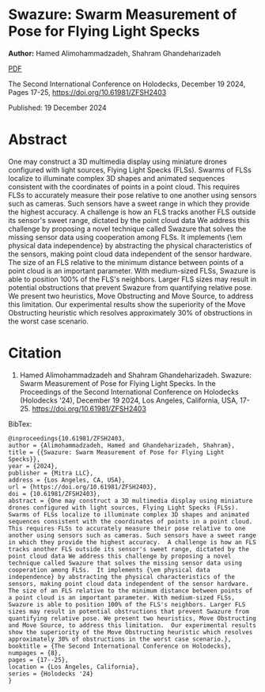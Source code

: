 # Swazure: Swarm Measurement of Pose for Flying Light Specks

**Author:** Hamed Alimohammadzadeh, Shahram Ghandeharizadeh

[PDF](./Swazure.pdf)

The Second International Conference on Holodecks, December 19 2024, Pages 17-25, https://doi.org/10.61981/ZFSH2403

Published:  19 December 2024

# Abstract
One may construct a 3D multimedia display using miniature drones configured with light sources, Flying Light Specks (FLSs).  Swarms of FLSs localize to illuminate complex 3D shapes and animated sequences consistent with the coordinates of points in a point cloud.  This requires FLSs to accurately measure their pose relative to one another using sensors such as cameras. Such sensors have a sweet range in which they provide the highest accuracy.  A challenge is how an FLS tracks another FLS outside its sensor's sweet range, dictated by the point cloud data We address this challenge by proposing a novel technique called Swazure that solves the missing sensor data using cooperation among FLSs.  It implements {\em physical data independence} by abstracting the physical characteristics of the sensors, making point cloud data independent of the sensor hardware.  The size of an FLS relative to the minimum distance between points of a point cloud is an important parameter. With medium-sized FLSs, Swazure is able to position 100% of the FLS's neighbors. Larger FLS sizes may result in potential obstructions that prevent Swazure from quantifying relative pose. We present two heuristics, Move Obstructing and Move Source, to address this limitation.  Our experimental results show the superiority of the Move Obstructing heuristic which resolves approximately 30% of obstructions in the worst case scenario. 

# Citation

1. Hamed Alimohammadzadeh and Shahram Ghandeharizadeh.  Swazure: Swarm Measurement of Pose for Flying Light Specks.  In the Proceedings of the Second International Conference on Holodecks (Holodecks '24), December 19 2024, Los Angeles, California, USA, 17-25.  https://doi.org/10.61981/ZFSH2403

BibTex:
```
@inproceedings{10.61981/ZFSH2403,
author = {Alimohammadzadeh, Hamed and Ghandeharizadeh, Shahram},
title = {{Swazure: Swarm Measurement of Pose for Flying Light Specks}},
year = {2024}, 
publisher = {Mitra LLC}, 
address = {Los Angeles, CA, USA}, 
url = {https://doi.org/10.61981/ZFSH2403}, 
doi = {10.61981/ZFSH2403}, 
abstract = {One may construct a 3D multimedia display using miniature drones configured with light sources, Flying Light Specks (FLSs).  Swarms of FLSs localize to illuminate complex 3D shapes and animated sequences consistent with the coordinates of points in a point cloud.  This requires FLSs to accurately measure their pose relative to one another using sensors such as cameras. Such sensors have a sweet range in which they provide the highest accuracy.  A challenge is how an FLS tracks another FLS outside its sensor's sweet range, dictated by the point cloud data We address this challenge by proposing a novel technique called Swazure that solves the missing sensor data using cooperation among FLSs.  It implements {\em physical data independence} by abstracting the physical characteristics of the sensors, making point cloud data independent of the sensor hardware.  The size of an FLS relative to the minimum distance between points of a point cloud is an important parameter. With medium-sized FLSs, Swazure is able to position 100% of the FLS's neighbors. Larger FLS sizes may result in potential obstructions that prevent Swazure from quantifying relative pose. We present two heuristics, Move Obstructing and Move Source, to address this limitation.  Our experimental results show the superiority of the Move Obstructing heuristic which resolves approximately 30% of obstructions in the worst case scenario.},
booktitle = {The Second International Conference on Holodecks}, 
numpages = {8}, 
pages = {17--25},
location = {Los Angeles, California}, 
series = {Holodecks '24} 
}
```
